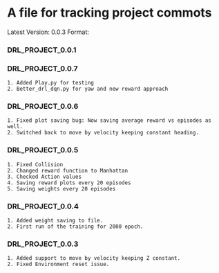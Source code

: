 #	 A file for tracking project commots
Latest Version: 0.0.3
Format: 
### DRL_PROJECT_0.0.1 ###


### DRL_PROJECT_0.0.7 ###
	1. Added Play.py for testing
	2. Better_drl_dqn.py for yaw and new reward approach


### DRL_PROJECT_0.0.6 ###
	1. Fixed plot saving bug: Now saving average reward vs episodes as well.
	2. Switched back to move by velocity keeping constant heading.

### DRL_PROJECT_0.0.5 ###
	1. Fixed Collision
	2. Changed reward function to Manhattan
	3. Checked Action values
	4. Saving reward plots every 20 episodes
	5. Saving weights every 20 episodes

### DRL_PROJECT_0.0.4 ###
	1. Added weight saving to file.
	2. First run of the training for 2000 epoch.

### DRL_PROJECT_0.0.3 ###
	1. Added support to move by velocity keeping Z constant.
	2. Fixed Environment reset issue.
